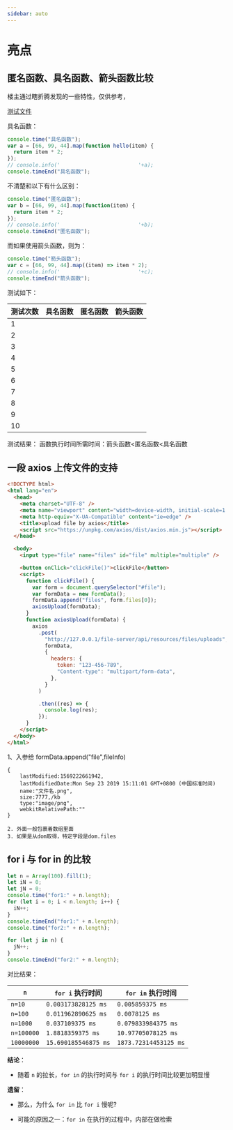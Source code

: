 ```yaml
---
sidebar: auto
---
```


# 亮点

## 匿名函数、具名函数、箭头函数比较

楼主通过瞎折腾发现的一些特性，仅供参考，

[测试文件](https://github.com/veaba/web-advanced-frond-end/tree/master/demos/js/test_function_name_anonymous_arrow.js)

具名函数：

```js
console.time("具名函数");
var a = [66, 99, 44].map(function hello(item) {
  return item * 2;
});
// console.info('                         '+a);
console.timeEnd("具名函数");
```

不清楚和以下有什么区别：

```js
console.time("匿名函数");
var b = [66, 99, 44].map(function(item) {
  return item * 2;
});
// console.info('                         '+b);
console.timeEnd("匿名函数");
```

而如果使用箭头函数，则为：

```js
console.time("箭头函数");
var c = [66, 99, 44].map((item) => item * 2);
// console.info('                         '+c);
console.timeEnd("箭头函数");
```

测试如下：

| 测试次数 | 具名函数 | 匿名函数 | 箭头函数 |
| -------- | -------- | -------- | -------- |
| 1        |          |
| 2        |          |
| 3        |          |
| 4        |          |
| 5        |          |
| 6        |          |
| 7        |          |
| 8        |          |
| 9        |          |
| 10       |          |

测试结果：
函数执行时间所需时间：箭头函数<匿名函数<具名函数

## 一段 axios 上传文件的支持

```html
<!DOCTYPE html>
<html lang="en">
  <head>
    <meta charset="UTF-8" />
    <meta name="viewport" content="width=device-width, initial-scale=1.0" />
    <meta http-equiv="X-UA-Compatible" content="ie=edge" />
    <title>upload file by axios</title>
    <script src="https://unpkg.com/axios/dist/axios.min.js"></script>
  </head>

  <body>
    <input type="file" name="files" id="file" multiple="multiple" />

    <button onClick="clickFile()">clickFile</button>
    <script>
      function clickFile() {
        var form = document.querySelector("#file");
        var formData = new FormData();
        formData.append("files", form.files[0]);
        axiosUpload(formData);
      }
      function axiosUpload(formData) {
        axios
          .post(
            "http://127.0.0.1/file-server/api/resources/files/uploads",
            formData,
            {
              headers: {
                token: "123-456-789",
                "Content-type": "multipart/form-data",
              },
            }
          )

          .then((res) => {
            console.log(res);
          });
      }
    </script>
  </body>
</html>
```

1、入参给 formData.append("file",fileInfo)

```text
{
	lastModified:1569222661942,
	lastModifiedDate:Mon Sep 23 2019 15:11:01 GMT+0800 (中国标准时间)
	name:"文件名.png",
	size:7777,/kb
	type:"image/png",
	webkitRelativePath:""
}

2. 外面一般包裹着数组里面
3. 如果是从dom取得，特定字段是dom.files

```

## for i 与 for in 的比较

```js
let n = Array(100).fill(1);
let iN = 0;
let jN = 0;
console.time("for1:" + n.length);
for (let i = 0; i < n.length; i++) {
  iN++;
}
console.timeEnd("for1:" + n.length);
console.time("for2:" + n.length);

for (let j in n) {
  jN++;
}
console.timeEnd("for2:" + n.length);
```

对比结果：

| `n`        | `for i` 执行时间     | `for in` 执行时间     |
| ---------- | -------------------- | --------------------- |
| `n=10`     | `0.003173828125 ms`  | `0.005859375 ms`      |
| `n=100`    | `0.011962890625 ms`  | `0.0078125 ms`        |
| `n=1000`   | `0.037109375 ms`     | `0.079833984375 ms`   |
| `n=100000` | `1.8818359375 ms`    | `10.97705078125 ms`   |
| `10000000` | `15.690185546875 ms` | `1873.72314453125 ms` |

**结论**：

- 随着 `n` 的拉长，`for in` 的执行时间与 `for i` 的执行时间比较更加明显慢

**遗留**：

- 那么，为什么 `for in` 比 `for i` 慢呢?

- 可能的原因之一：`for in` 在执行的过程中，内部在做检索
